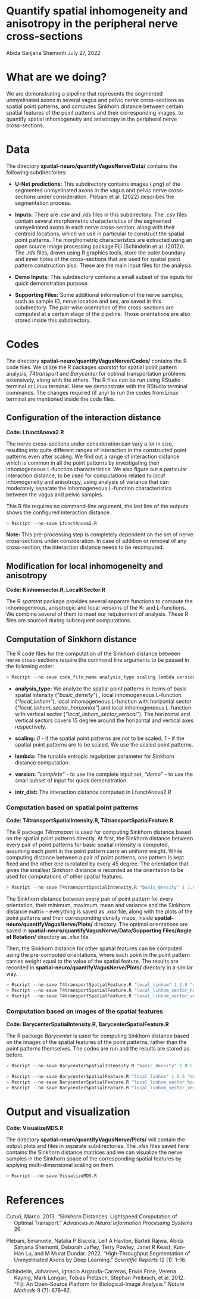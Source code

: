 Quantify spatial inhomogeneity and anisotropy in the peripheral nerve
cross-sections
================
Abida Sanjana Shemonti
July 27, 2022

# What are we doing?

We are demonstrating a pipeline that represents the segmented
unmyelinated axons in several vagus and pelvic nerve cross-sections as
spatial point patterns, and computes Sinkhorn distance between certain
spatial features of the point patterns and their corresponding images,
to quantify spatial inhomogeneity and anisotropy in the peripheral nerve
cross-sections.

# Data

The directory **spatial-neuro/quantifyVagusNerve/Data/** contains the
following subdirectories:

-   **U-Net predictions:** This subdirectory contains images (*.png*) of
    the segmented unmyelinated axons in the vagus and pelvic nerve
    cross-sections under consideration. Plebani et al. (2022) describes
    the segmentation process.

-   **Inputs:** There are *.csv* and *.rds* files in this subdirectory.
    The *.csv* files contain several morphometric characteristics of the
    segmented unmyelinated axons in each nerve cross-section, along with
    their centroid locations, which we use in particular to construct
    the spatial point patterns. The morphometric characteristics are
    extracted using an open source image processing package Fiji
    (Schindelin et al. (2012)). The *.rds* files, drawn using R graphics
    tools, store the outer boundary and inner holes of the
    cross-sections that are used for spatial point pattern construction
    also. These are the main input files for the analysis.

-   **Demo Inputs:** This subdirectory contains a small subset of the
    inputs for quick demonstration purpose.

-   **Supporting Files:** Some additional information of the nerve
    samples, such as sample ID, nerve location and sex, are saved in
    this subdirectory. The pair-wise orientation of the cross-sections
    are computed at a certain stage of the pipeline. Those orientations
    are also stored inside this subdirectory.

# Codes

The directory **spatial-neuro/quantifyVagusNerve/Codes/** contains the R
code files. We utilize the R packages *spatstat* for spatial point
pattern analysis, *T4transport* and *Barycenter* for optimal
transportation problems extensively, along with the others. The R files
can be run using RStudio terminal or Linux terminal. Here we demonstrate
with the RStudio terminal commands. The changes required (if any) to run
the codes from Linux terminal are mentioned inside the code files.

## Configuration of the interaction distance

**Code: LfunctAnova2.R**

The nerve cross-sections under consideration can vary a lot in size,
resulting into quite different ranges of interaction in the constructed
point patterns even after scaling. We find out a range of interaction
distance which is common in all the point patterns by investigating
their inhomogeneous L-function characteristics. We also figure out a
particular interaction distance, to be used for computations related to
*local* inhomogeneity and anisotropy, using analysis of variance that
can moderately separate the inhomogeneous L-function characteristics
between the vagus and pelvic samples.

This R file requires no command-line argument, the last line of the
outputs shows the configured interaction distance.

``` r
> Rscript --no-save LfunctAnova2.R
```

**Note:** This pre-processing step is completely dependent on the set of
nerve cross-sections under consideration. In case of addition or removal
of any cross-section, the interaction distance needs to be recomputed.

## Modification for local inhomogeneity and anisotropy

**Code: Kinhomsector.R, LocalKSector.R**

The R *spatstat* package provides several separate functions to compute
the inhomogeneous, anisotropic and local versions of the K- and
L-functions. We combine several of them to meet our requirement of
analysis. These R files are sourced during subsequent computations.

## Computation of Sinkhorn distance

The R code files for the computation of the Sinkhorn distance between
nerve cross-sections require the command line arguments to be passed in
the following order:

``` r
> Rscript --no-save code_file_name analysis_type scaling lambda version intr_dist
```

-   **analysis_type:** We analyze the spatial point patterns in terms of
    basic spatial intensity (*“basic_density”*) , local inhomogeneous
    L-function (*“local_linhom”*), local inhomogeneous L-function with
    horizontal sector (*“local_linhom_sector_horizontal”*) and local
    inhomogeneous L-function with vertical sector
    (*“local_linhom_sector_vertical”*). The horizontal and vertical
    sectors covers 15 degree around the horizontal and vertical axes
    respectively.

-   **scaling:** *0* - if the spatial point patterns are not to be
    scaled, *1* - if the spatial point patterns are to be scaled. We use
    the scaled point patterns.

-   **lambda:** The tunable entropic regularizer parameter for Sinkhorn
    distance computation.

-   **version:** *“complete”* - to use the complete input set,
    *“demo”* - to use the small subset of input for quick demonstration.

-   **intr_dist:** The interaction distance computed in LfunctAnova2.R

### Computation based on spatial point patterns

**Code: T4transportSpatialIntensity.R, T4transportSpatialFeature.R**

The R package *T4transport* is used for computing Sinkhorn distance
based on the spatial point patterns directly. At first, the Sinkhorn
distance between every pair of point patterns for basic spatial
intensity is computed, assuming each point in the point pattern carry an
uniform weight. While computing distance between a pair of point
patterns, one pattern is kept fixed and the other one is rotated by
every 45 degree. The orientation that gives the smallest Sinkhorn
distance is recorded as the orientation to be used for computations of
other spatial features.

``` r
> Rscript --no-save T4transportSpatialIntensity.R "basic_density" 1 1.0 "demo" 0.0352
```

The Sinkhorn distance between every pair of point pattern for every
orientation, their minimum, maximum, mean and variance and the Sinkhorn
distance matrix - everything is saved as *.xlsx* file, along with the
plots of the point patterns and their corresponding density maps, inside
**spatial-neuro/quantifyVagusNerve/Plots/** directory. The optimal
orientations are saved in
**spatial-neuro/quantifyVagusNerve/Data/Supporting Files/Angle of
Rotation/** directory as *.xlsx* file.

Then, the Sinkhorn distance for other spatial features can be computed
using the pre-computed orientations, where each point in the point
pattern carries weight equal to the value of the spatial feature. The
results are recorded in **spatial-neuro/quantifyVagusNerve/Plots/**
directory in a similar way.

``` r
> Rscript --no-save T4transportSpatialFeature.R "local_linhom" 1 1.0 "demo"  0.0352
> Rscript --no-save T4transportSpatialFeature.R "local_linhom_sector_horizontal" 1 1.0 "demo"  0.0352
> Rscript --no-save T4transportSpatialFeature.R "local_linhom_sector_vertical" 1 1.0 "demo"  0.0352
```

### Computation based on images of the spatial features

**Code: BarycenterSpatialIntensity.R, BarycenterSpatialFeature.R**

The R package *Barycenter* is used for computing Sinkhorn distance based
on the images of the spatial features of the point patterns, rather than
the point patterns themselves. The codes are run and the results are
stored as before.

``` r
> Rscript --no-save BarycenterSpatialIntensity.R "basic_density" 1 0.5 "demo"  0.0352

> Rscript --no-save BarycenterSpatialFeature.R "local_linhom" 1 0.5 "demo"  0.0352
> Rscript --no-save BarycenterSpatialFeature.R "local_linhom_sector_horizontal" 1 0.5 "demo"  0.0352
> Rscript --no-save BarycenterSpatialFeature.R "local_linhom_sector_vertical" 1 0.5 "demo"  0.0352
```

# Output and visualization

**Code: VisualizeMDS.R**

The directory **spatial-neuro/quantifyVagusNerve/Plots/** will contain
the output plots and files in separate subdirectories. The *.xlsx* files
saved here contains the Sinkhorn distance matrices and we can visualize
the nerve samples in the Sinkhorn space of the corresponding spatial
features by applying multi-dimensional scaling on them.

``` r
> Rscript --no-save VisualizeMDS.R
```

# References

<div id="refs" class="references csl-bib-body hanging-indent">

<div id="ref-cuturi2013sinkhorn" class="csl-entry">

Cuturi, Marco. 2013. “Sinkhorn Distances: Lightspeed Computation of
Optimal Transport.” *Advances in Neural Information Processing Systems*
26.

</div>

<div id="ref-plebani2022high" class="csl-entry">

Plebani, Emanuele, Natalia P Biscola, Leif A Havton, Bartek Rajwa, Abida
Sanjana Shemonti, Deborah Jaffey, Terry Powley, Janet R Keast, Kun-Han
Lu, and M Murat Dundar. 2022. “High-Throughput Segmentation of
Unmyelinated Axons by Deep Learning.” *Scientific Reports* 12 (1): 1–16.

</div>

<div id="ref-schindelin2012fiji" class="csl-entry">

Schindelin, Johannes, Ignacio Arganda-Carreras, Erwin Frise, Verena
Kaynig, Mark Longair, Tobias Pietzsch, Stephan Preibisch, et al. 2012.
“Fiji: An Open-Source Platform for Biological-Image Analysis.” *Nature
Methods* 9 (7): 676–82.

</div>

</div>
